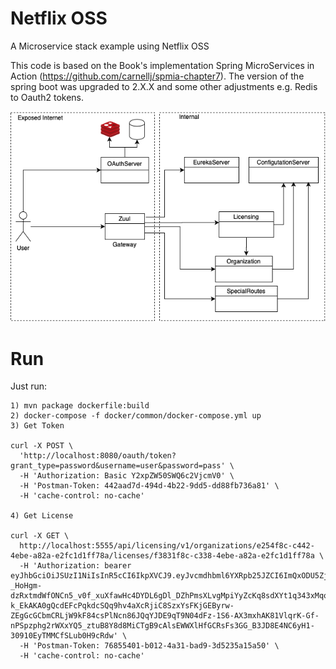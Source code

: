 # Netflix OSS
A Microservice stack example using Netflix OSS

This code is based on the Book's implementation Spring MicroServices in Action (https://github.com/carnellj/spmia-chapter7). The version of the spring boot was upgraded to 2.X.X and some other adjustments e.g. Redis to Oauth2 tokens.

![Architecture](https://github.com/yvesmendes/netflixoss/blob/master/resource/architecture.png?raw=true)

# Run

Just run: 
```
1) mvn package dockerfile:build
2) docker-compose -f docker/common/docker-compose.yml up
3) Get Token

curl -X POST \
  'http://localhost:8080/oauth/token?grant_type=password&username=user&password=pass' \
  -H 'Authorization: Basic Y2xpZW50SWQ6c2VjcmV0' \
  -H 'Postman-Token: 442aad7d-494d-4b22-9dd5-dd88fb736a81' \
  -H 'cache-control: no-cache'

4) Get License

curl -X GET \
  http://localhost:5555/api/licensing/v1/organizations/e254f8c-c442-4ebe-a82a-e2fc1d1ff78a/licenses/f3831f8c-c338-4ebe-a82a-e2fc1d1ff78a \
  -H 'Authorization: bearer eyJhbGciOiJSUzI1NiIsInR5cCI6IkpXVCJ9.eyJvcmdhbml6YXRpb25JZCI6ImQxODU5ZjFmLTRiZDctNDU5My04NjU0LWVhNmQ5YTZhNjI2ZSIsImV4cCI6MTU5NTEwNjUxNiwidXNlcl9uYW1lIjoidXNlciIsImp0aSI6IjNmN2E3ZGVmLTViODQtNDI2My04MjUxLWE4ZmY3OTNlMWY2ZiIsImNsaWVudF9pZCI6ImNsaWVudElkIiwic2NvcGUiOlsicmVhZCIsIndyaXRlIl19.RLU9lYmoOVqBV08_DZwL7CGwqv_olszRdBkto7bnJeZBKC-_HoHgm-dzRxtmdWfONCn5_v0f_xuXfawHc4DYDL6gDl_DZhPmsXLvgMpiYyZcKq8sdXYt1q343xMqo0aqgq6-k_EkAKA0gQcdEFcPqkdcSQq9hv4aXcRjiC8SzxYsFKjGEByrw-ZEgGcGCbmCRLjW9kF84csPlNcn86JQqYJDE9qT9N04dFz-1S6-AX3mxhAK81VlqrK-Gf-nPSpzphg2rWXxYQ5_ztuB8Y8d8MiCTgB9cAlsEWWXlHfGCRsFs3GG_B3JD8E4NC6yH1-30910EyTMMCfSLub0H9cRdw' \
  -H 'Postman-Token: 76855401-b012-4a31-bad9-3d5235a15a50' \
  -H 'cache-control: no-cache'
  
```
